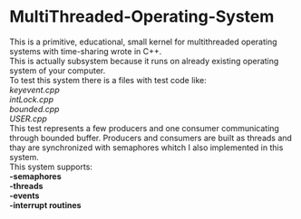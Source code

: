 # MultiThreaded-Operating-System
This is a primitive, educational, small kernel for multithreaded operating systems with time-sharing wrote in C++. <br>
This is actually subsystem because it runs on already existing operating system of your computer. <br>
To test this system there is a files with test code like: <br>
  *keyevent.cpp* <br>
  *intLock.cpp* <br>
  *bounded.cpp* <br>
  *USER.cpp* <br>
  This test represents a few producers and one consumer communicating through bounded buffer. Producers and consumers are built as threads and thay are synchronized with semaphores whitch I also implemented in this system. <br>
  This system supports:<br>
  **-semaphores** <br>
  **-threads** <br>
  **-events** <br>
  **-interrupt routines** <br>
